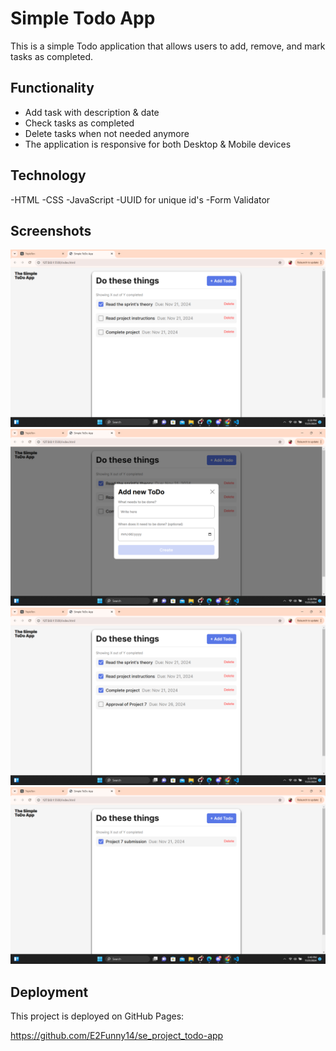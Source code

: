 # Simple Todo App

This is a simple Todo application that allows users to add, remove, and mark tasks as completed.

## Functionality

- Add task with description & date
- Check tasks as completed
- Delete tasks when not needed anymore
- The application is responsive for both Desktop & Mobile devices

## Technology

-HTML
-CSS
-JavaScript
-UUID for unique id's
-Form Validator

## Screenshots

![Todo list](<images/Screenshot (36).png>)
![Todo form](<images/Screenshot (37).png>)
![New list item](<images/Screenshot (38).png>)
![Last pic](<images/Screenshot (39).png>)

## Deployment

This project is deployed on GitHub Pages:

<https://github.com/E2Funny14/se_project_todo-app>